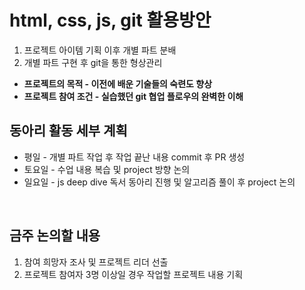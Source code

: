 # html, css, js, git 활용방안

1. 프로젝트 아이템 기획 이후 개별 파트 분배
2. 개별 파트 구현 후 git을 통한 형상관리

- **프로젝트의 목적 - 이전에 배운 기술들의 숙련도 향상**
- **프로젝트 참여 조건 - 실습했던 git 협업 플로우의 완벽한 이해**
  &nbsp;

## 동아리 활동 세부 계획

- 평일 - 개별 파트 작업 후 작업 끝난 내용 commit 후 PR 생성
- 토요일 - 수업 내용 복습 및 project 방향 논의
- 일요일 - js deep dive 독서 동아리 진행 및 알고리즘 풀이 후 project 논의

&nbsp;

## 금주 논의할 내용

1. 참여 희망자 조사 및 프로젝트 리더 선출
2. 프로젝트 참여자 3명 이상일 경우 작업할 프로젝트 내용 기획
